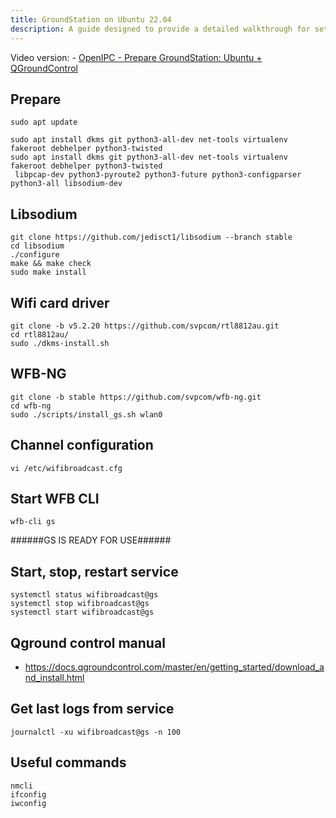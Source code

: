 ```yaml
---
title: GroundStation on Ubuntu 22.04
description: A guide designed to provide a detailed walkthrough for setting up the groundstation on Ubuntu
---
```


Video version: - [OpenIPC - Prepare GroundStation: Ubuntu + QGroundControl](https://www.youtube.com/watch?v=JMtRAsOm0Dc)

## Prepare

```
sudo apt update
```

```
sudo apt install dkms git python3-all-dev net-tools virtualenv fakeroot debhelper python3-twisted
sudo apt install dkms git python3-all-dev net-tools virtualenv fakeroot debhelper python3-twisted
 libpcap-dev python3-pyroute2 python3-future python3-configparser python3-all libsodium-dev
```

## Libsodium

```
git clone https://github.com/jedisct1/libsodium --branch stable
cd libsodium
./configure
make && make check
sudo make install
```

## Wifi card driver

```
git clone -b v5.2.20 https://github.com/svpcom/rtl8812au.git
cd rtl8812au/
sudo ./dkms-install.sh
```

## WFB-NG

```
git clone -b stable https://github.com/svpcom/wfb-ng.git
cd wfb-ng
sudo ./scripts/install_gs.sh wlan0
```

## Channel configuration

```
vi /etc/wifibroadcast.cfg
```

## Start WFB CLI

```
wfb-cli gs
```

######GS IS READY FOR USE######

## Start, stop, restart service

```
systemctl status wifibroadcast@gs
systemctl stop wifibroadcast@gs
systemctl start wifibroadcast@gs
```

## Qground control manual

- https://docs.qgroundcontrol.com/master/en/getting_started/download_and_install.html

## Get last logs from service

```
journalctl -xu wifibroadcast@gs -n 100
```

## Useful commands

```
nmcli
ifconfig
iwconfig

```
